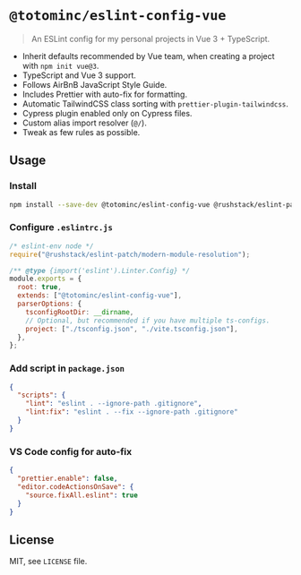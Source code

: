 # `@totominc/eslint-config-vue`

> An ESLint config for my personal projects in Vue 3 + TypeScript.

- Inherit defaults recommended by Vue team, when creating a project with `npm init vue@3`.
- TypeScript and Vue 3 support.
- Follows AirBnB JavaScript Style Guide.
- Includes Prettier with auto-fix for formatting.
- Automatic TailwindCSS class sorting with `prettier-plugin-tailwindcss`.
- Cypress plugin enabled only on Cypress files.
- Custom alias import resolver (`@/`).
- Tweak as few rules as possible.

## Usage

### Install

```bash
npm install --save-dev @totominc/eslint-config-vue @rushstack/eslint-patch eslint
```

### Configure `.eslintrc.js`

```js
/* eslint-env node */
require("@rushstack/eslint-patch/modern-module-resolution");

/** @type {import('eslint').Linter.Config} */
module.exports = {
  root: true,
  extends: ["@totominc/eslint-config-vue"],
  parserOptions: {
    tsconfigRootDir: __dirname,
    // Optional, but recommended if you have multiple ts-configs.
    project: ["./tsconfig.json", "./vite.tsconfig.json"],
  },
};
```

### Add script in `package.json`

```json
{
  "scripts": {
    "lint": "eslint . --ignore-path .gitignore",
    "lint:fix": "eslint . --fix --ignore-path .gitignore"
  }
}
```

### VS Code config for auto-fix

```json
{
  "prettier.enable": false,
  "editor.codeActionsOnSave": {
    "source.fixAll.eslint": true
  }
}
```

## License

MIT, see `LICENSE` file.
